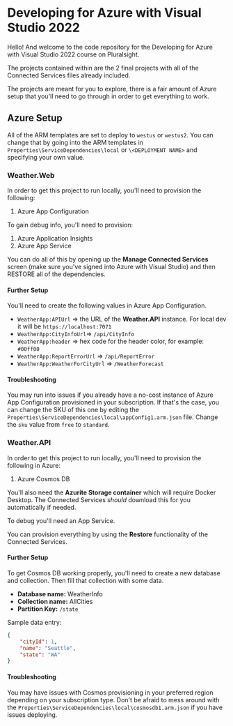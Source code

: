 # Developing for Azure with Visual Studio 2022

Hello! And welcome to the code repository for the Developing for Azure with Visual Studio 2022 course on Pluralsight.

The projects contained within are the 2 final projects with all of the Connected Services files already included.

The projects are meant for you to explore, there is a fair amount of Azure setup that you'll need to go through in order to get everything to work.

## Azure Setup

All of the ARM templates are set to deploy to `westus` or `westus2`. You can change that by going into the ARM templates in `Properties\ServiceDependencies\local` or `\<DEPLOYMENT NAME>` and specifying your own value.

### Weather.Web

In order to get this project to run locally, you'll need to provision the following:

1. Azure App Configuration

To gain debug info, you'll need to provision:

1. Azure Application Insights
1. Azure App Service

You can do all of this by opening up the **Manage Connected Services** screen (make sure you've signed into Azure with Visual Studio) and then RESTORE all of the dependencies.

#### Further Setup

You'll need to create the following values in Azure App Configuration.

* `WeatherApp:APIUrl` => the URL of the **Weather.API** instance. For local dev it will be `https://localhost:7071`
* `WeatherApp:CityInfoUrl`=> `/api/CityInfo`
* `WeatherApp:header` => hex code for the header color, for example: `#00ff00`
* `WeatherApp:ReportErrorUrl` => `/api/ReportError`
* `WeatherApp:WeatherForCityUrl` => `/WeatherForecast`

#### Troubleshooting

You may run into issues if you already have a no-cost instance of Azure App Configuration provisioned in your subscription. If that's the case, you can change the SKU of this one by editing the `Properties\ServiceDependencies\local\appConfig1.arm.json` file. Change the `sku` value from `free` to `standard`.

### Weather.API

In order to get this project to run locally, you'll need to provision the following in Azure:

1. Azure Cosmos DB

You'll also need the **Azurite Storage container** which will require Docker Desktop. The Connected Services _should_ download this for you automatically if needed.

To debug you'll need an App Service.

You can provision everything by using the **Restore** functionality of the Connected Services.

#### Further Setup

To get Cosmos DB working properly, you'll need to create a new database and collection. Then fill that collection with some data.

* **Database name:** WeatherInfo
* **Collection name:** AllCities
* **Partition Key:** `/state`

Sample data entry:

```json
{
    "cityId": 1,
    "name": "Seattle",
    "state": "WA"
}
```

#### Troubleshooting

You may have issues with Cosmos provisioning in your preferred region depending on your subscription type. Don't be afraid to mess around with the `Properties\ServiceDependencies\local\cosmosdb1.arm.json` if you have issues deploying.
